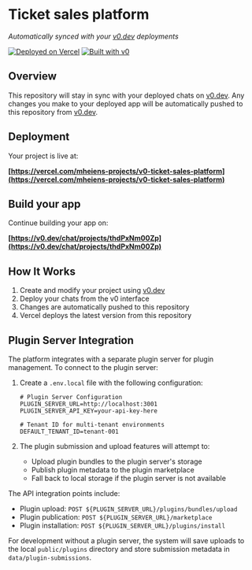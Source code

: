 # Ticket sales platform

*Automatically synced with your [v0.dev](https://v0.dev) deployments*

[![Deployed on Vercel](https://img.shields.io/badge/Deployed%20on-Vercel-black?style=for-the-badge&logo=vercel)](https://vercel.com/mheiens-projects/v0-ticket-sales-platform)
[![Built with v0](https://img.shields.io/badge/Built%20with-v0.dev-black?style=for-the-badge)](https://v0.dev/chat/projects/thdPxNm00Zp)

## Overview

This repository will stay in sync with your deployed chats on [v0.dev](https://v0.dev).
Any changes you make to your deployed app will be automatically pushed to this repository from [v0.dev](https://v0.dev).

## Deployment

Your project is live at:

**[https://vercel.com/mheiens-projects/v0-ticket-sales-platform](https://vercel.com/mheiens-projects/v0-ticket-sales-platform)**

## Build your app

Continue building your app on:

**[https://v0.dev/chat/projects/thdPxNm00Zp](https://v0.dev/chat/projects/thdPxNm00Zp)**

## How It Works

1. Create and modify your project using [v0.dev](https://v0.dev)
2. Deploy your chats from the v0 interface
3. Changes are automatically pushed to this repository
4. Vercel deploys the latest version from this repository

## Plugin Server Integration

The platform integrates with a separate plugin server for plugin management. To connect to the plugin server:

1. Create a `.env.local` file with the following configuration:
   ```
   # Plugin Server Configuration
   PLUGIN_SERVER_URL=http://localhost:3001
   PLUGIN_SERVER_API_KEY=your-api-key-here
   
   # Tenant ID for multi-tenant environments
   DEFAULT_TENANT_ID=tenant-001
   ```

2. The plugin submission and upload features will attempt to:
   - Upload plugin bundles to the plugin server's storage
   - Publish plugin metadata to the plugin marketplace
   - Fall back to local storage if the plugin server is not available

The API integration points include:
- Plugin upload: `POST ${PLUGIN_SERVER_URL}/plugins/bundles/upload`
- Plugin publication: `POST ${PLUGIN_SERVER_URL}/marketplace`
- Plugin installation: `POST ${PLUGIN_SERVER_URL}/plugins/install`

For development without a plugin server, the system will save uploads to the local `public/plugins` directory and store submission metadata in `data/plugin-submissions`.